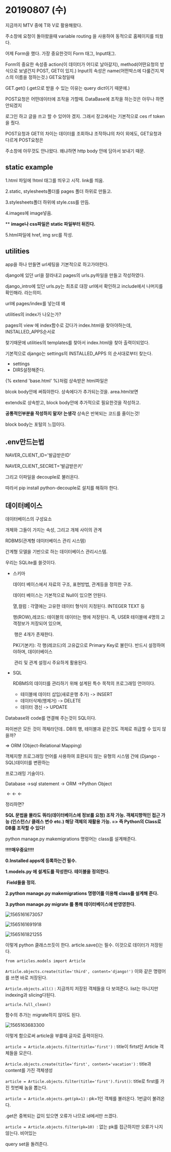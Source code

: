 # 20190807 (수)

지금까지 MTV 중에 T와 V로 활용해왔다.

주소창에 요청이 돌아왔을때 variable routing 을 사용하여 동적으로 홈페이지를 띄웠다.

어제 Form을 했다. 가장 중요한것이 Form 태그, Input태그.

Form의 중요한 속성중 action(이 데이터가 어디로 날아갈지), method(어떤요청의 방식으로 보낼건지 POST, GET이 있지.) Input의 속성은 name(어떤박스에 다룰건지.박스의 이름을 정하는것.) GET요청일때 

GET.get() (.get으로 받을 수 있는 이유는 query dict이기 때문에.) 

POST요청은 어떤데이터에 조작을 가할때. DataBase에 조작을 하는것은 아무나 하면 안되겠지

로그인 하고 글을 쓰고 할 수 있어야 겠지. 그래서 장고에서는 기본적으로 ces rf token을 줬다.

POST요청과 GET의 차이는 데이터를 조회하냐 조작하냐의 차이 외에도, GET요청과 다르게 POST요청은

주소창에 아무것도 안나왔다. 왜냐하면 http body 안에 담아서 보내기 때문. 



## static example

1.html 파일에 !html 태그를 띄우고 시작. link를 띄움.

2.static, stylesheets폴더를 pages 폴더 하위로 만들고.

3.stylesheets폴더 하위에 style.css를 만듬.

4.images에 image넣음.

** **image나 css파일은 static 파일부터 뒤진다.**

5.html파일에 href, img src를 작성.



## utilities

app을 하나 만들면 url세팅을 기본적으로 하고가야한다.

django에 있던 url을 잘라내고 pages의 urls.py파일을 만들고 작성하였다.

django_intro에 있던 urls.py는 최초로 대장 url에서 확인하고  include에서 나머지를 확인해라. 라는의미.



url에 pages/index를 넣는데 왜

utilities의 index가 나오는가?

pages의 view 에 index함수로 갔다가 index.html을 찾아야하는데, INSTALLED_APPS순서로

찾기때문에 utilities의 templates를 찾아서 index.html을 찾아 출력이되었다.

기본적으로 django는 settings의 INSTALLED_APPS 의 순서대로부터 찾는다.



* settings
* DIRS설정해준다.



{% extend 'base.html' %}처럼 상속받은 html파일은

blcok body안에 써줘야한다. 상속에다가 추가되는것을. area.html보면

extends로 상속받고, block body안에 추가적으로 필요한것을 작성하고.

**공통적인부분을 작성하지 말자! 는생각** 상속은 반복되는 코드를 줄이는것!

block body는 포털의 느낌이다.



## .env만드는법

NAVER_CLIENT_ID='발급받은ID'

NAVER_CLIENT_SECRET='발급받은키'



그리고 이파일을 decouple로 불러온다.

따라서 pip install python-decouple로 설치를 해줘야 한다.



## 데이터베이스

데이터베이스의 구성요소

개체와 그들이 가지는 속성, 그리고 개체 사이의 관계

 RDBMS(관계형 데이터베이스 관리 시스템)

간계형 모델을 기반으로 하는 데이터베이스 관리시스템. 

우리는 SQLite를 쓸것이다.



* 스키마

  데이터 베이스에서 자료의 구조, 표현방법, 관계등을 정의한 구조.

  데이터 베이스는 기본적으로 Null이 있으면 안된다.

  열,컬럼 : 각열에는 고유한 데이터 형식이 지정된다. INTEGER TEXT 등

  행(ROW),레코드: 테이블의 데이터는 행에 저장된다. 즉, USER 테이블에 4명의 고객정보가 저장되어 있으며,

  ​								행은 4개가 존재한다.

  PK(기본키): 각 행(레코드)의 고유값으로 Primary Key로 불린다. 반드시 설정하여야하며, 데이터베이스

  ​					관리 및 관계 설정시 주요하게 활용된다.

  

* SQL

  RDBMS의 데이터를 관리하기 위해 설계된 특수 목적의 프로그래밍 언어이다.

  - 테이블에 데이터 삽입(새로운행 추가) -> INSERT
  - 데이터삭제(행제거) -> DELETE
  - 데이터 갱신 -> UPDATE



Database와 code를 연결해 주는것이 SQL이다.



파이썬은 모든 것이 객체라던데.. DB의 행, 테이블과 같은것도 객체로 취급할 수 있지 않을까?

=> ORM (Object-Relational Mapping)

객체지향 프로그래밍 언어를 사용하여 호환되지 않는 유형의 시스템 간에 (Django - SQL)데이터를 변환하는

프로그래밍 기술이다.



Database ->sql statement -> ORM ->Python Object

​				  <-                         <-           <-



정리하면?

**SQL 문법을 몰라도 쿼리(데이터베이스에 정보를 요청) 조작 가능. 객체지향적인 접근 가능 (인스턴스/ 클래스 변수 etc.) 해당 객체의 재활용 가능. => 즉 Python의 Class로 DB를 조작할 수 있다!** 



python manage.py makemigrations 명령어는 class를 설계해준다.

**!!!!매우중요!!!!**

**0.Installed apps에 등록하는건 필수.**

**1.models.py 에 설계도를 작성한다. 테이블을 정의한다.**

​	**Field들을 정의.**

**2.python manage.py makemigrations 명령어를 이용해 class를 설계해 준다.**

**3.python manage.py migrate 를 통해 데이터베이스에 반영영한다.**



![1565161673057](C:\Users\student\AppData\Roaming\Typora\typora-user-images\1565161673057.png)

![1565161691918](C:\Users\student\AppData\Roaming\Typora\typora-user-images\1565161691918.png)

![1565161821255](C:\Users\student\AppData\Roaming\Typora\typora-user-images\1565161821255.png)

이렇게 python 클래스쓰듯이 한다. article.save()는 필수. 이것으로 데이터가 저장된다.

`from articles.models import Article`

`Article.objects.create(title='third', content='django!')` 이와 같은 명령어를 쓰면 바로 저장된다.

`Article.objects.all()` : 지금까지 저장된 객체들을 다 보여준다. list는 아니지만 indexing과 slicing다된다.

`article.full_clean()`

함수의 추가는  migrate하지 않아도 된다.





![1565163683300](C:\Users\student\AppData\Roaming\Typora\typora-user-images\1565163683300.png)

이렇게 함으로써 article을 부를때 글자로 출력이된다.



`article = Article.objects.filter(title='first')` : title이 firtst인 Article 객체들을 모은다.

`Article.objects.create(title='first', content='vacation')` : title과 content를 가진 객체생성

`article = Article.objects.filter(title='first').first()`: title로 first를 가진 첫번째 놈을 뽑는다.

`article = Article.objects.get(pk=1)` : pk=1인 객체를 불러온다. 1번글이 불려온다.

.get은 중복되는 값이 있으면 오류가 나므로 id에서만 쓰겠다.

`article = Article.objects.filter(pk=10) `: 없는 pk를 접근하지만 오류가 나지않는다. 비어있는

query set을 돌려준다. 